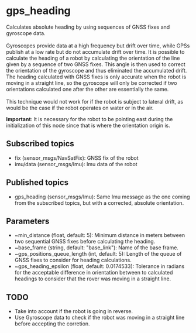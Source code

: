 # gps_heading
Calculates absolute heading by using sequences of GNSS fixes and gyroscope data.<br><br>
Gyroscopes provide data at a high frequency but drift over time, while GPSs publish at a low rate but do not accumulate drift over time. It is possible to calculate the heading of a robot by calculating the orientation of the line given by a sequence of two GNSS fixes. This angle is then used to correct the orientation of the gyroscope and thus eliminated the accumulated drift. The heading calculated with GNSS fixes is only accurate when the robot is moving in a straight line, so the gyroscope will only be corrected if two orientations calculated one after the other are essentially the same.<br><br>
This technique would not work for if the robot is subject to lateral drift, as would be the case if the robot operates on water or in the air.

**Important**: It is necessary for the robot to be pointing east during the initialization of this node since that is where the orientation origin is.

## Subscribed topics
* fix (sensor_msgs/NavSatFix): GNSS fix of the robot
* imu/data (sensor_msgs/Imu): Imu data of the robot

## Published topics
* gps_heading (sensor_msgs/Imu): Same Imu message as the one coming from the subscribed topics, but with a corrected, absolute orientation.

## Parameters
* ~min_distance (float, default: 5): Minimum distance in meters between two sequential GNSS fixes before calculating the heading.
* ~base_frame (string, default: "base_link"): Name of the base frame.
* ~gps_positions_queue_length (int, default: 5): Length of the queue of GNSS fixes to consider for heading calculations.
* ~gps_heading_epsilon (float, default: 0.0174533): Tolerance in radians for the acceptable difference in orientation between to calculated headings to consider that the rover was moving in a straight line.

## TODO
* Take into account if the robot is going in reverse.
* Use Gyroscope data to check if the robot was moving in a straight line before accepting the corretion.
